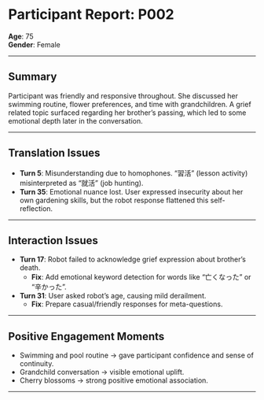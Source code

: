 # Participant Report: P002

**Age**: 75  
**Gender**: Female  


---

##  Summary

Participant was friendly and responsive throughout. She discussed her swimming routine, flower preferences, and time with grandchildren. A grief related topic surfaced regarding her brother’s passing, which led to some emotional depth later in the conversation.

---

##  Translation Issues

- **Turn 5**: Misunderstanding due to homophones. “習活” (lesson activity) misinterpreted as “就活” (job hunting).
- **Turn 35**: Emotional nuance lost. User expressed insecurity about her own gardening skills, but the robot response flattened this self-reflection.

---

## Interaction Issues

- **Turn 17**: Robot failed to acknowledge grief expression about brother’s death.
  - **Fix**: Add emotional keyword detection for words like “亡くなった” or “辛かった”.
- **Turn 31**: User asked robot’s age, causing mild derailment.
  - **Fix**: Prepare casual/friendly responses for meta-questions.

---

##  Positive Engagement Moments

- Swimming and pool routine → gave participant confidence and sense of continuity.
- Grandchild conversation → visible emotional uplift.
- Cherry blossoms → strong positive emotional association.

---



